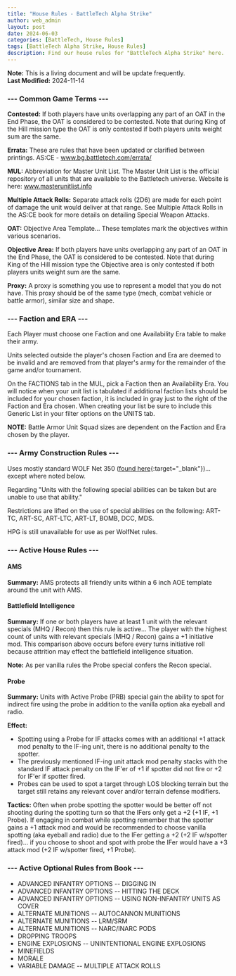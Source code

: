 ```yaml
---
title: "House Rules - BattleTech Alpha Strike"
author: web_admin
layout: post
date: 2024-06-03
categories: [BattleTech, House Rules]
tags: [BattleTech Alpha Strike, House Rules]
description: Find our house rules for "BattleTech Alpha Strike" here.
---
```


**Note:** This is a living document and will be update frequently.\
**Last Modified:** 2024-11-14

### --- **Common Game Terms** ---

**Contested:**
If both players have units overlapping any part of an OAT in the End Phase, the OAT is considered to be contested.
Note that during King of the Hill mission type the OAT is only contested if both players units weight sum are the same.
 
**Errata:**
These are rules that have been updated or clarified between printings.
AS:CE - www.bg.battletech.com/errata/
 
**MUL:**
Abbreviation for Master Unit List. The Master Unit List is the official repository of all units that are available to the Battletech universe.
Website is here: www.masterunitlist.info
 
**Multiple Attack Rolls:**
Separate attack rolls (2D6) are made for each point of damage the unit would deliver at that range.
See Multiple Attack Rolls in the AS:CE book for more details on detailing Special Weapon Attacks.
 
**OAT:**
Objective Area Template... These templates mark the objectives within various scenarios.
 
**Objective Area:**
If both players have units overlapping any part of an OAT in the End Phase, the OAT is considered to be contested.
Note that during King of the Hill mission type the Objective area is only contested if both players units weight sum are the same.
 
**Proxy:**
A proxy is something you use to represent a model that you do not have.
This proxy should be of the same type (mech, combat vehicle or battle armor), similar size and shape.

### --- **Faction and ERA** ---

Each Player must choose one Faction and one Availability Era table to make their army.
 
Units selected outside the player's chosen Faction and Era are deemed to be invalid and are removed from that player's army for the remainder of the game and/or tournament.
 
On the FACTIONS tab in the MUL, pick a Faction then an Availability Era.
You will notice when your unit list is tabulated if additional faction lists should be included for your chosen faction, it is included in gray just to the right of the Faction and Era chosen.
When creating your list be sure to include this Generic List in your filter options on the UNITS tab.
 
**NOTE:** Battle Armor Unit Squad sizes are dependent on the Faction and Era chosen by the player.

### --- **Army Construction Rules** ---

Uses mostly standard WOLF Net 350 ([found here](https://wolfsdragoons.com/alpha-strike-core-tournament-rules-2/){:target="_blank"})... except where noted below.

Regarding "Units with the following special abilities can be taken but are unable to use that ability."

Restrictions are lifted on the use of special abilities on the following: ART-TC, ART-SC, ART-LTC, ART-LT, BOMB, DCC, MDS.

HPG is still unavailable for use as per WolfNet rules.

### --- **Active House Rules** ---

#### AMS
**Summary:**
AMS protects all friendly units within a 6 inch AOE template around the unit with AMS.
 

#### Battlefield Intelligence
**Summary:**
If one or both players have at least 1 unit with the relevant specials (MHQ / Recon) then this rule is active...
The player with the highest count of units with relevant specials (MHQ / Recon) gains a +1 initiative mod.
This comparison above occurs before every turns initiative roll because attrition may effect the battlefield intelligence situation.
 
**Note:**
As per vanilla rules the Probe special confers the Recon special.
 
#### Probe
**Summary:**
Units with Active Probe (PRB) special gain the ability to spot for indirect fire using the probe in addition to the vanilla option aka eyeball and radio.
 
**Effect:**
- Spotting using a Probe for IF attacks comes with an additional +1 attack mod penalty to the IF-ing unit, there is no additional penalty to the spotter.
- The previously mentioned IF-ing unit attack mod penalty stacks with the standard IF attack penalty on the IF'er of +1 if spotter did not fire or +2 for IF'er if spotter fired.
- Probes can be used to spot a target through LOS blocking terrain but the target still retains any relevant cover and/or terrain defense modifiers.
 
**Tactics:**
Often when probe spotting the spotter would be better off not shooting during the spotting turn so that the IFers only get a +2 (+1 IF, +1 Probe). If engaging in combat while spotting remember that the spotter gains a +1 attack mod and would be recommended to choose vanilla spotting (aka eyeball and radio) due to the IFer getting a +2 (+2 IF w/spotter fired)... if you choose to shoot and spot with probe the IFer would have a +3 attack mod (+2 IF w/spotter fired, +1 Probe).

### --- **Active Optional Rules from Book** ---

- ADVANCED INFANTRY OPTIONS -- DIGGING IN
- ADVANCED INFANTRY OPTIONS -- HITTING THE DECK
- ADVANCED INFANTRY OPTIONS -- USING NON-INFANTRY UNITS AS COVER
- ALTERNATE MUNITIONS -- AUTOCANNON MUNITIONS
- ALTERNATE MUNITIONS -- LRM/SRM
- ALTERNATE MUNITIONS -- NARC/INARC PODS
- DROPPING TROOPS
- ENGINE EXPLOSIONS -- UNINTENTIONAL ENGINE EXPLOSIONS
- MINEFIELDS
- MORALE
- VARIABLE DAMAGE -- MULTIPLE ATTACK ROLLS